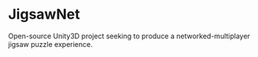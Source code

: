 # JigsawNet
Open-source Unity3D project seeking to produce a networked-multiplayer jigsaw puzzle experience.
